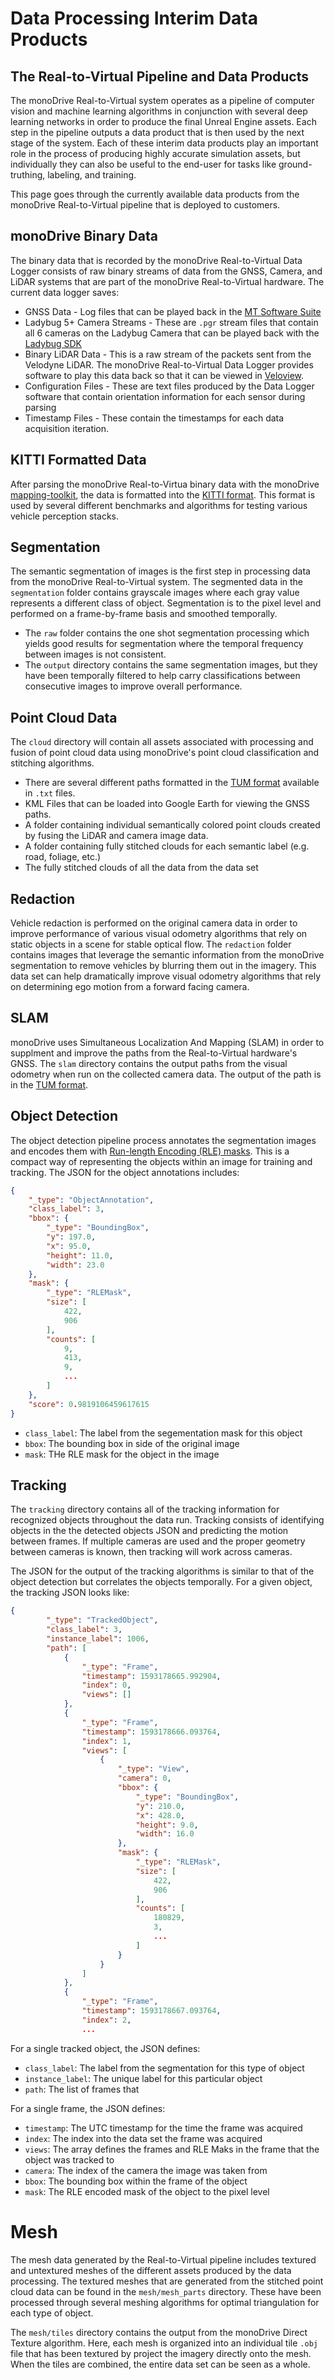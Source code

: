 # Data Processing Interim Data Products

## The Real-to-Virtual Pipeline and Data Products

The monoDrive Real-to-Virtual system operates as a pipeline of computer vision 
and machine learning algorithms in conjunction with several deep learning 
networks in order to produce the final Unreal Engine assets. Each step in the
pipeline outputs a data product that is then used by the next stage of the 
system. Each of these interim data products play an important role in the 
process of producing highly accurate simulation assets, but individually they
can also be useful to the end-user for tasks like ground-truthing, labeling, 
and training.

This page goes through the currently available data products from the monoDrive
Real-to-Virtual pipeline that is deployed to customers. 

## monoDrive Binary Data

The binary data that is recorded by the monoDrive Real-to-Virtual Data Logger 
consists of raw binary streams of data from the GNSS, Camera, and LiDAR systems
that are part of the monoDrive Real-to-Virtual hardware. The current data
logger saves:

* GNSS Data - Log files that can be played back in the 
[MT Software Suite](https://content.xsens.com/mt-software-suite-download?hsCtaTracking=ca04936d-827e-43ef-a5e9-1797c4d9a297%7C1e7a3b81-a8f1-40af-8464-97db700b3dec)
* Ladybug 5+ Camera Streams - These are `.pgr` stream files that contain all
6 cameras on the Ladybug Camera that can be played back with the 
[Ladybug SDK](https://www.flir.com/products/ladybug-sdk/)
* Binary LiDAR Data - This is a raw stream of the packets sent from the 
Velodyne LiDAR. The monoDrive Real-to-Virtual Data Logger provides software to 
play this data back so that it can be viewed in 
[Veloview](https://www.paraview.org/veloview/).
* Configuration Files - These are text files produced by the Data Logger 
software that contain orientation information for each sensor during parsing
* Timestamp Files - These contain the timestamps for each data acquisition 
iteration.

## KITTI Formatted Data

After parsing the monoDrive Real-to-Virtua binary data with the monoDrive 
[mapping-toolkit](https://github.com/monoDriveIO/mapping-toolkit), the data
is formatted into the 
[KITTI format](http://www.cvlibs.net/datasets/kitti/raw_data.php). This format
is used by several different benchmarks and algorithms for testing various 
vehicle perception stacks.

## Segmentation

The semantic segmentation of images is the first step in processing data from
the monoDrive Real-to-Virtual system. The segmented data in the `segmentation` 
folder contains grayscale images where each gray value represents a different
class of object. Segmentation is to the pixel level and performed on a 
frame-by-frame basis and smoothed temporally.

* The `raw` folder contains the one shot segmentation processing
which yields good results for segmentation where the temporal frequency between
images is not consistent. 
* The `output` directory contains the same segmentation
images, but they have been temporally filtered to help carry classifications
between consecutive images to improve overall performance.

## Point Cloud Data

The `cloud` directory will contain all assets associated with processing and 
fusion of point cloud data using monoDrive's point cloud classification and 
stitching algorithms.

* There are several different paths formatted in the 
[TUM format](https://vision.in.tum.de/data/datasets/rgbd-dataset/file_formats) 
available in `.txt` files.
* KML Files that can be loaded into Google Earth for viewing the GNSS paths.
* A folder containing individual semantically colored point clouds created by
fusing the LiDAR and camera image data.
* A folder containing fully stitched clouds for each semantic label 
(e.g. road, foliage, etc.)
* The fully stitched clouds of all the data from the data set


## Redaction

Vehicle redaction is performed on the original camera data in order to improve 
performance of various visual odometry algorithms that rely on static objects 
in a scene for stable optical flow. The `redaction` folder contains images that
leverage the semantic information from the monoDrive segmentation to remove
vehicles by blurring them out in the imagery. This data set can help 
dramatically improve visual odometry algorithms that rely on determining ego
motion from a forward facing camera. 

## SLAM

monoDrive uses Simultaneous Localization And Mapping (SLAM) in order to 
supplment and improve the paths from the Real-to-Virtual hardware's GNSS. The
`slam` directory contains the output paths from the visual odometry when run
on the collected camera data. The output of the path is in the 
[TUM format](https://vision.in.tum.de/data/datasets/rgbd-dataset/file_formats).

## Object Detection

The object detection pipeline process annotates the segmentation images and
encodes them with 
[Run-length Encoding (RLE) masks](https://en.wikipedia.org/wiki/Run-length_encoding). 
This is a compact way of representing the objects within an image for training 
and tracking. The JSON for the object annotations includes: 

```json
{
    "_type": "ObjectAnnotation",
    "class_label": 3,
    "bbox": {
        "_type": "BoundingBox",
        "y": 197.0,
        "x": 95.0,
        "height": 11.0,
        "width": 23.0
    },
    "mask": {
        "_type": "RLEMask",
        "size": [
            422,
            906
        ],
        "counts": [
            9,
            413,
            9,
            ...
        ]
    },
    "score": 0.9819106459617615
}
```

* `class_label`: The label from the segementation mask for this object
* `bbox`: The bounding box in side of the original image
* `mask`: THe RLE mask for the object in the image

## Tracking

The `tracking` directory contains all of the tracking information for recognized
objects throughout the data run. Tracking consists of identifying objects in
the the detected objects JSON and predicting the motion between frames. If 
multiple cameras are used and the proper geometry between cameras is known, then
tracking will work across cameras.

The JSON for the output of the tracking algorithms is similar to that of the 
object detection but correlates the objects temporally. For a given object, 
the tracking JSON looks like:

```json
{
        "_type": "TrackedObject",
        "class_label": 3,
        "instance_label": 1006,
        "path": [
            {
                "_type": "Frame",
                "timestamp": 1593178665.992904,
                "index": 0,
                "views": []
            },
            {
                "_type": "Frame",
                "timestamp": 1593178666.093764,
                "index": 1,
                "views": [
                    {
                        "_type": "View",
                        "camera": 0,
                        "bbox": {
                            "_type": "BoundingBox",
                            "y": 210.0,
                            "x": 428.0,
                            "height": 9.0,
                            "width": 16.0
                        },
                        "mask": {
                            "_type": "RLEMask",
                            "size": [
                                422,
                                906
                            ],
                            "counts": [
                                180829,
                                3,
                                ...
                            ]
                        }
                    }
                ]
            },
            {
                "_type": "Frame",
                "timestamp": 1593178667.093764,
                "index": 2,
                ...
```

For a single tracked object, the JSON defines:

* `class_label`: The label from the segmentation for this type of object
* `instance_label`: The unique label for this particular object
* `path`: The list of frames that 

For a single frame, the JSON defines:

* `timestamp`: The UTC timestamp for the time the frame was acquired
* `index`: The index into the data set the frame was acquired
* `views`: The array defines the frames and RLE Maks in the frame that the 
object was tracked to
 * `camera`: The index of the camera the image was taken from
 * `bbox`: The bounding box within the frame of the object
 * `mask`: The RLE encoded mask of the object to the pixel level

# Mesh

The mesh data generated by the Real-to-Virtual pipeline includes textured and
untextured meshes of the different assets produced by the data processing. 
The textured meshes that are generated from the stitched point cloud data can
be found in the `mesh/mesh_parts` directory. These have been processed through
several meshing algorithms for optimal triangulation for each type of object.

The `mesh/tiles` directory contains the output from the monoDrive Direct Texture
algorithm. Here, each mesh is organized into an individual tile `.obj` file that
has been textured by project the imagery directly onto the mesh. When the
tiles are combined, the entire data set can be seen as a whole.
